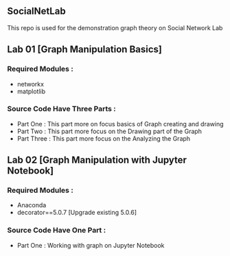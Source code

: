 ## SocialNetLab

This repo is used for the demonstration graph theory on Social Network Lab

## Lab 01 [Graph Manipulation Basics]

### Required Modules :

- networkx
- matplotlib

### Source Code Have Three Parts :

- Part One : This part more on focus basics of Graph creating and drawing
- Part Two : This part more focus on the Drawing part of the Graph
- Part Three : This part more focus on the Analyzing the Graph

## Lab 02 [Graph Manipulation with Jupyter Notebook]

### Required Modules :

- Anaconda
- decorator==5.0.7 [Upgrade existing 5.0.6]

### Source Code Have One Part :

- Part One : Working with graph on Jupyter Notebook
